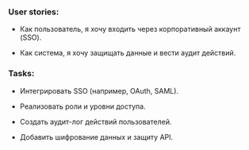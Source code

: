 ### User stories:

- Как пользователь, я хочу входить через корпоративный аккаунт (SSO).
    
- Как система, я хочу защищать данные и вести аудит действий.
    

### Tasks:

- Интегрировать SSO (например, OAuth, SAML).
    
- Реализовать роли и уровни доступа.
    
- Создать аудит-лог действий пользователей.
    
- Добавить шифрование данных и защиту API.